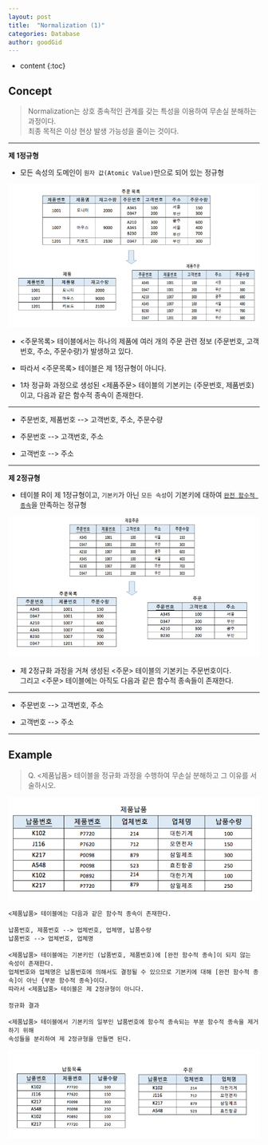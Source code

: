 ```yaml
---
layout: post
title:  "Normalization (1)"
categories: Database
author: goodGid
---
```


* content
{:toc}


## Concept

> Normalization는 상호 종속적인 관계를 갖는 특성을 이용하여 무손실 분해하는 과정이다. <br> 최종 목적은 이상 현상 발생 가능성을 줄이는 것이다.


---

**제 1정규형**

* 모든 속성의 도메인이 `원자 값(Atomic Value)`만으로 되어 있는 정규형


![](/assets/img/database/normalization_1.png)

* <주문목록> 테이블에서는 하나의 제품에 여러 개의 주문 관련 정보 (주문번호, 고객번호, 주소, 주문수량)가 발생하고 있다. 

* 따라서 <주문목록> 테이블은 제 1정규형이 아니다.

* 1차 정규화 과정으로 생성된 <제품주문> 테이블의 기본키는 (주문번호, 제품번호)이고, 다음과 같은 함수적 종속이 존재한다.

---

* 주문번호, 제품번호 --> 고객번호, 주소, 주문수량

* 주문번호 --> 고객번호, 주소

* 고객번호 --> 주소 


---

**제 2정규형**

* 테이블 R이 제 1정규형이고, `기본키`가 아닌 `모든 속성`이 기본키에 대하여 [`완전 함수적 종속`]({{site.url}}/DB-Func-Dependency/)을 만족하는 정규형

![](/assets/img/database/normalization_2.png)

* 제 2정규화 과정을 거쳐 생성된 <주문> 테이블의 기본키는 주문번호이다. <br> 그리고 <주문> 테이블에는 아직도 다음과 같은 함수적 종속들이 존재한다.


---

* 주문번호 --> 고객번호, 주소

* 고객번호 --> 주소 

---

## Example

> Q. <제품납품> 테이블을 정규화 과정을 수행하여 무손실 분해하고 그 이유를 서술하시오.

![](/assets/img/database/normalization_5.png)

```    
<제품납품> 테이블에는 다음과 같은 함수적 종속이 존재한다.

납품번호, 제품번호 --> 업체번호, 업체명, 납품수량
납품번호 --> 업체번호, 업체명

<제품납품> 테이블에는 기본키인 (납품번호, 제품번호)에 [완전 함수적 종속]이 되지 않는 속성이 존재한다.
업체번호와 업체명은 납품번호에 의해서도 결정될 수 있으므로 기본키에 대해 [완전 함수적 종속]이 아닌 {부분 함수적 종속}이다.
따라서 <제품납품> 테이블은 제 2정규형이 아니다.

정규화 결과

<제품납품> 테이블에서 기본키의 일부인 납품번호에 함수적 종속되는 부분 함수적 종속을 제거하기 위해
속성들을 분리하여 제 2정규형을 만들면 된다.
```    

![](/assets/img/database/normalization_6.png)